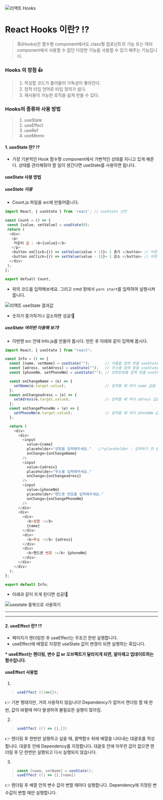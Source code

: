 ![리액트 Hooks](https://user-images.githubusercontent.com/80079066/118940470-b567bf00-b98b-11eb-80db-8bbf331a05dd.jpeg)

# React Hooks 이란? :interrobang:
> 훅(Hooks)은 함수형 component에서도 class형 컴포넌트의 기능 또는 여러 component에서 사용할 수 없던 다양한 기능을 사용할 수 있기 해주는 기능입니다.

### Hooks 의 장점 :+1:
> 1. 작성할 코드가 줄어들어 가독성이 좋아진다.
> 2. 정적 타입 언어로 타입 정의가 쉽다.
> 3. 재사용이 가능한 로직을 쉽게 만들 수 있다.

### Hooks의 종류와 사용 방법
> 1. useState
> 2. useEffect
> 3. useRef
> 4. useMemo

#### 1. useState 란? :interrobang:
 - 가장 기본적인 Hook 함수형 component에서 가변적인 상태를 지니고 있게 해준다. 상태를 관리해줘야 할 일이 생긴다면 useState를 사용하면 됩니다.
#### useState 사용 방법
##### useState 이용
 - Count.js 파일을 src에 만들어줍니다.
 
 ```js
 import React, { useState } from 'react'; // useState 선언
 
 const Count = () => {
  const [value, setValue] = useState(0);
  return (
   <div>
    <p>
     카운터 값 : <b>{value}</b> 
    </p>
    <button onClick={() => setValue(value + 1)}> 1 증가 </button> // 버튼을 누를 때마다 useState(0)의 값이 1씩 증가
    <button onClick={() => setValue(value - 1)}> 1 감소 </button> // 버튼을 누를 때마다 useState(0)의 값이 1씩 감소
   </div>
  );
 };
 
 export defualt Count;
 ```
 - 위의 코드를 입력해보세요. 그리고 cmd 창에서 `yarn start`를 입력하여 실행시켜 줍니다.
 
 ![리액트 useState 결과값](https://user-images.githubusercontent.com/80079066/118945892-db439280-b990-11eb-9d67-7f3e54a70f39.png)

 - 숫자가 증가하거나 감소하면 성공!:clap:

##### useState 여러번 이용해 보기!

- 이번엔 src 안에 Info.js를 만들어 봅시다. 만든 후 아래와 같이 입력해 봅시다.

```js
import React, { useState } from "react";

const Info = () => {
  const [name, setName] = useState("");       // 이름을 입력 받을 useState
  const [adress, setAdress] = useState("");   // 주소를 입력 받을 useState
  const [phoneNm, setPhoneNm] = useState(""); // 전화번호를 입력 받을 useState

  const onChangeName = (e) => {
    setName(e.target.value);                  // 입력할 때 마다 name 값을 변경
  };
  const onChangeadress = (e) => {
    setAdress(e.target.value);                // 입력할 때 마다 adress 값을 변경
  };
  const onChangePhoneNm = (e) => {
    setPhoneNm(e.target.value);               // 입력할 때 마다 phoneNm 값을 변경
  };

  return (
    <div>
      <div>
        <input
          value={name}
          placeholder="성함을 입력해주세요."   //*placeholder : 입력하기 전 음영으로 안내문구 띄우기
          onChange={onChangeName}
        />
        <input
          value={adress}
          placeholder="주소를 입력해주세요."
          onChange={onChangeadress}
        />
        <input
          value={phoneNm}
          placeholder="핸드폰 번호를 입력해주세요."
          onChange={onChangePhoneNm}
        />
      </div>
      <div>
        <div>
          <b>성함 :</b>
          {name}
        </div>
        <div>
          <b>주소 :</b> {adress}
        </div>
        <div>
          <b>핸드폰 번호 :</b> {phoneNm}
        </div>
      </div>
    </div>
  );
};

export default Info;
```

- 아래과 같이 뜨게 된다면 성공!:clap:

![usestate 중복으로 사용하기](https://user-images.githubusercontent.com/80079066/118953669-01b8fc00-b998-11eb-89a8-aa2e7b23f5e5.png)

-----------------------------------------------------------

-----------------------------------------------------------

#### 2. useEffect 란? :interrobang:
 - 페이지가 렌더링한 후 useEffect는 무조건 한번 실행합니다.
 - useEffect에 배열로 지정한 useState 값이 변경이 되면 실행하는 훅입니다.

<b>* useEffect는 렌더링, 변수 값 or 오브젝트가 달라지게 되면, 알아채고 업데이트하는 함수입니다. </b>

#### useEffect 사용법
1. 
> ```javascript
> useEffect (()=>{});
> ```
👉 기본 형태지만, 거의 사용하지 않습니다! Dependency가 없어서 렌더링 할 때 한번, 값이 바뀔때 마다 발생하여 불필요한 실행이 많아짐.
 
2.
> ```javascript
> useEffect (() => {},[])
> ```
👉 렌더링 후 한번만 실행하고 싶을 때, 콜백함수 뒤에 배열을 나타내는 대괄호를 작성합니다. 대괄호 안에 Dependency를 지정합니다.
대괄호 안에 아무런 값이 없으면 렌더링 후 단 한번만 실행되고 다시 실행되지 않습니다.

3.
> ```javascript
> const [naem, setName] = useState();
> useEffect (() => {},[name])
> ```
👉 렌더링 후 배열 안의 변수 값이 변할 때마다 실행합니다. Dependency에 지정된 변수값이 변할 때만 실행합니다.

 
